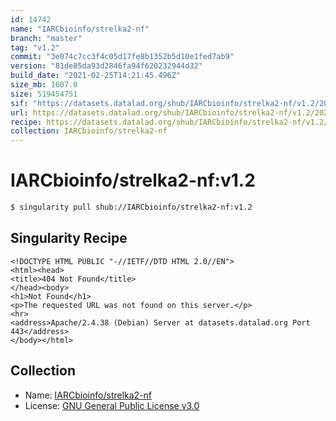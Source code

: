 ```yaml
---
id: 14742
name: "IARCbioinfo/strelka2-nf"
branch: "master"
tag: "v1.2"
commit: "3e074c7cc3f4c05d17fe8b1352b5d10e1fed7ab9"
version: "81de85da93d2846fa94f620232944d32"
build_date: "2021-02-25T14:21:45.496Z"
size_mb: 1607.0
size: 519454751
sif: "https://datasets.datalad.org/shub/IARCbioinfo/strelka2-nf/v1.2/2021-02-25-3e074c7c-81de85da/81de85da93d2846fa94f620232944d32.sif"
url: https://datasets.datalad.org/shub/IARCbioinfo/strelka2-nf/v1.2/2021-02-25-3e074c7c-81de85da/
recipe: https://datasets.datalad.org/shub/IARCbioinfo/strelka2-nf/v1.2/2021-02-25-3e074c7c-81de85da/Singularity
collection: IARCbioinfo/strelka2-nf
---
```


# IARCbioinfo/strelka2-nf:v1.2

```bash
$ singularity pull shub://IARCbioinfo/strelka2-nf:v1.2
```

## Singularity Recipe

```singularity
<!DOCTYPE HTML PUBLIC "-//IETF//DTD HTML 2.0//EN">
<html><head>
<title>404 Not Found</title>
</head><body>
<h1>Not Found</h1>
<p>The requested URL was not found on this server.</p>
<hr>
<address>Apache/2.4.38 (Debian) Server at datasets.datalad.org Port 443</address>
</body></html>
```

## Collection

 - Name: [IARCbioinfo/strelka2-nf](https://github.com/IARCbioinfo/strelka2-nf)
 - License: [GNU General Public License v3.0](https://api.github.com/licenses/gpl-3.0)

